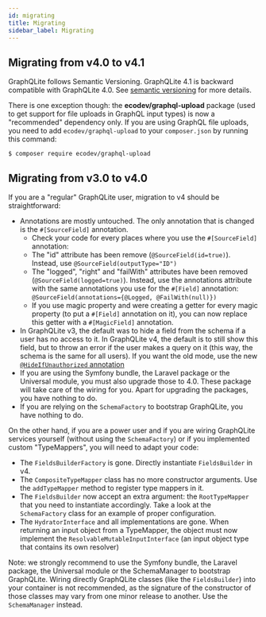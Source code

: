 ```yaml
---
id: migrating
title: Migrating
sidebar_label: Migrating
---
```


## Migrating from v4.0 to v4.1

GraphQLite follows Semantic Versioning. GraphQLite 4.1 is backward compatible with GraphQLite 4.0. See
[semantic versioning](semver.md) for more details.

There is one exception though: the **ecodev/graphql-upload** package (used to get support for file uploads in GraphQL
input types) is now a "recommended" dependency only.
If you are using GraphQL file uploads, you need to add `ecodev/graphql-upload` to your `composer.json` by running this command:

```console
$ composer require ecodev/graphql-upload
```

## Migrating from v3.0 to v4.0

If you are a "regular" GraphQLite user, migration to v4 should be straightforward:

- Annotations are mostly untouched. The only annotation that is changed is the `#[SourceField]` annotation.
    - Check your code for every places where you use the `#[SourceField]` annotation:
    - The "id" attribute has been remove (`@SourceField(id=true)`). Instead, use `@SourceField(outputType="ID")`
    - The "logged", "right" and "failWith" attributes have been removed (`@SourceField(logged=true)`).
      Instead, use the annotations attribute with the same annotations you use for the `#[Field]` annotation:
      `@SourceField(annotations={@Logged, @FailWith(null)})`
    - If you use magic property and were creating a getter for every magic property (to put a `#[Field]` annotation on it),
      you can now replace this getter with a `#[MagicField]` annotation.
- In GraphQLite v3, the default was to hide a field from the schema if a user has no access to it.
  In GraphQLite v4, the default is to still show this field, but to throw an error if the user makes a query on it
  (this way, the schema is the same for all users). If you want the old mode, use the new
  [`@HideIfUnauthorized` annotation](annotations-reference.md#hideifunauthorized-annotation)
- If you are using the Symfony bundle, the Laravel package or the Universal module, you must also upgrade those to 4.0.
  These package will take care of the wiring for you. Apart for upgrading the packages, you have nothing to do.
- If you are relying on the `SchemaFactory` to bootstrap GraphQLite, you have nothing to do.

On the other hand, if you are a power user and if you are wiring GraphQLite services yourself (without using the
`SchemaFactory`) or if you implemented custom "TypeMappers", you will need to adapt your code:

- The `FieldsBuilderFactory` is gone. Directly instantiate `FieldsBuilder` in v4.
- The `CompositeTypeMapper` class has no more constructor arguments. Use the `addTypeMapper` method to register
  type mappers in it.
- The `FieldsBuilder` now accept an extra argument: the `RootTypeMapper` that you need to instantiate accordingly. Take
  a look at the `SchemaFactory` class for an example of proper configuration.
- The `HydratorInterface` and all implementations are gone. When returning an input object from a TypeMapper, the object
  must now implement the `ResolvableMutableInputInterface` (an input object type that contains its own resolver)

Note: we strongly recommend to use the Symfony bundle, the Laravel package, the Universal module or the SchemaManager
to bootstrap GraphQLite. Wiring directly GraphQLite classes (like the `FieldsBuilder`) into your container is not recommended,
as the signature of the constructor of those classes may vary from one minor release to another.
Use the `SchemaManager` instead.
